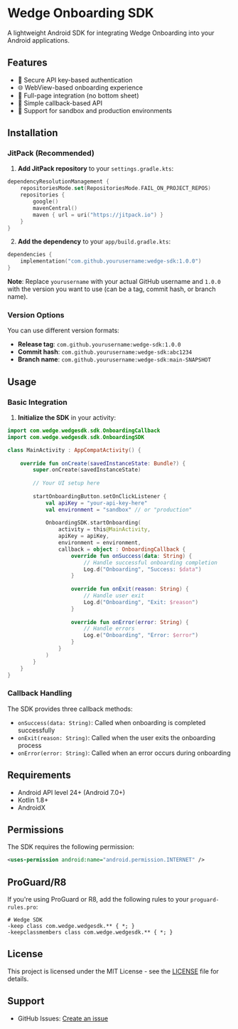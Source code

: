 # Wedge Onboarding SDK

A lightweight Android SDK for integrating Wedge Onboarding into your Android applications.

## Features

- 🔐 Secure API key-based authentication
- 🌐 WebView-based onboarding experience
- 📱 Full-page integration (no bottom sheet)
- 🎯 Simple callback-based API
- 🔄 Support for sandbox and production environments

## Installation

### JitPack (Recommended)

1. **Add JitPack repository** to your `settings.gradle.kts`:

```kotlin
dependencyResolutionManagement {
    repositoriesMode.set(RepositoriesMode.FAIL_ON_PROJECT_REPOS)
    repositories {
        google()
        mavenCentral()
        maven { url = uri("https://jitpack.io") }
    }
}
```

2. **Add the dependency** to your `app/build.gradle.kts`:

```kotlin
dependencies {
    implementation("com.github.yourusername:wedge-sdk:1.0.0")
}
```

**Note**: Replace `yourusername` with your actual GitHub username and `1.0.0` with the version you want to use (can be a tag, commit hash, or branch name).

### Version Options

You can use different version formats:

- **Release tag**: `com.github.yourusername:wedge-sdk:1.0.0`
- **Commit hash**: `com.github.yourusername:wedge-sdk:abc1234`
- **Branch name**: `com.github.yourusername:wedge-sdk:main-SNAPSHOT`

## Usage

### Basic Integration

1. **Initialize the SDK** in your activity:

```kotlin
import com.wedge.wedgesdk.sdk.OnboardingCallback
import com.wedge.wedgesdk.sdk.OnboardingSDK

class MainActivity : AppCompatActivity() {
    
    override fun onCreate(savedInstanceState: Bundle?) {
        super.onCreate(savedInstanceState)
        
        // Your UI setup here
        
        startOnboardingButton.setOnClickListener {
            val apiKey = "your-api-key-here"
            val environment = "sandbox" // or "production"
            
            OnboardingSDK.startOnboarding(
                activity = this@MainActivity,
                apiKey = apiKey,
                environment = environment,
                callback = object : OnboardingCallback {
                    override fun onSuccess(data: String) {
                        // Handle successful onboarding completion
                        Log.d("Onboarding", "Success: $data")
                    }
                    
                    override fun onExit(reason: String) {
                        // Handle user exit
                        Log.d("Onboarding", "Exit: $reason")
                    }
                    
                    override fun onError(error: String) {
                        // Handle errors
                        Log.e("Onboarding", "Error: $error")
                    }
                }
            )
        }
    }
}
```

### Callback Handling

The SDK provides three callback methods:

- `onSuccess(data: String)`: Called when onboarding is completed successfully
- `onExit(reason: String)`: Called when the user exits the onboarding process
- `onError(error: String)`: Called when an error occurs during onboarding

## Requirements

- Android API level 24+ (Android 7.0+)
- Kotlin 1.8+
- AndroidX

## Permissions

The SDK requires the following permission:

```xml
<uses-permission android:name="android.permission.INTERNET" />
```

## ProGuard/R8

If you're using ProGuard or R8, add the following rules to your `proguard-rules.pro`:

```proguard
# Wedge SDK
-keep class com.wedge.wedgesdk.** { *; }
-keepclassmembers class com.wedge.wedgesdk.** { *; }
```

## License

This project is licensed under the MIT License - see the [LICENSE](LICENSE) file for details.

## Support

- GitHub Issues: [Create an issue](https://github.com/yourusername/wedge-sdk/issues) 